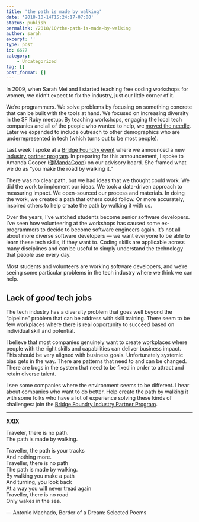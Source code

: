 ```yaml
---
title: 'the path is made by walking'
date: '2018-10-14T15:24:17-07:00'
status: publish
permalink: /2018/10/the-path-is-made-by-walking
author: sarah
excerpt: ''
type: post
id: 6677
category:
    - Uncategorized
tag: []
post_format: []
---
```

In 2009, when Sarah Mei and I started teaching free coding workshops for women, we didn’t expect to fix the industry, just our little corner of it.

We’re programmers. We solve problems by focusing on something concrete that can be built with the tools at hand. We focused on increasing diversity in the SF Ruby meetup. By teaching workshops, engaging the local tech companies and all of the people who wanted to help, we [moved the needle](http://www.sarahmei.com/blog/2010/02/20/scale-8x-slides-posted/). Later we expanded to include outreach to other demographics who are underrepresented in tech (which turns out to be most people).

Last week I spoke at a [Bridge Foundry event](https://eventbrite.com/e/bridge-foundry-impact-vision-tickets-50996690474) where we announced a new [industry partner program](https://bridgefoundry.org/partner). In preparing for this announcement, I spoke to Amanda Cooper ([@MandaCoop](https://twitter.com/MandaCoop)) on our advisory board. She framed what we do as “you make the road by walking it.”

There was no clear path, but we had ideas that we thought could work. We did the work to implement our ideas. We took a data-driven approach to measuring impact. We open-sourced our process and materials. In doing the work, we created a path that others could follow. Or more accurately, inspired others to help create the path by walking it with us.

Over the years, I’ve watched students become senior software developers. I’ve seen how volunteering at the workshops has caused some ex-programmers to decide to become software engineers again. It’s not all about more diverse software developers — we want everyone to be able to learn these tech skills, if they want to. Coding skills are applicable across many disciplines and can be useful to simply understand the technology that people use every day.

Most students and volunteers are working software developers, and we’re seeing some particular problems in the tech industry where we think we can help.

Lack of *good* tech jobs
------------------------

The tech industry has a diversity problem that goes well beyond the “pipeline” problem that can be address with skill training. There seem to be few workplaces where there is real opportunity to succeed based on individual skill and potential.

I believe that most companies genuinely want to create workplaces where people with the right skills and capabilities can deliver business impact. This should be very aligned with business goals. Unfortunately systemic bias gets in the way. There are patterns that need to and can be changed. There are bugs in the system that need to be fixed in order to attract and retain diverse talent.

I see some companies where the environment seems to be different. I hear about companies who want to do better. Help create the path by walking it with some folks who have a lot of experience solving these kinds of challenges: join the [Bridge Foundry Industry Partner Program](https://bridgefoundry.org/partner).

- - - - - -

**XXIX**

Traveler, there is no path.  
The path is made by walking.

Traveller, the path is your tracks  
And nothing more.  
Traveller, there is no path  
The path is made by walking.  
By walking you make a path  
And turning, you look back  
At a way you will never tread again  
Traveller, there is no road  
Only wakes in the sea.

― Antonio Machado, Border of a Dream: Selected Poems